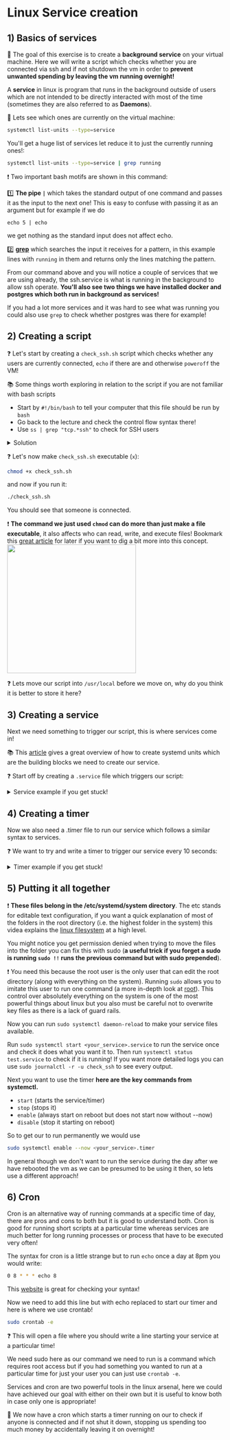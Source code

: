 # Linux Service creation

## 1) Basics of services

🎯 The goal of this exercise is to create a **background service** on your virtual machine. Here we will write a script which checks whether you are connected via ssh and if not shutdown the vm in order to **prevent unwanted spending by leaving the vm running overnight!**

A **service** in linux is program that runs in the background outside of users which are not intended to be directly interacted with most of the time (sometimes they are also referred to as **Daemons**).

🔎 Lets see which ones are currently on the virtual machine:

```bash
systemctl list-units --type=service
```

You'll get a huge list of services let reduce it to just the currently running ones!:

```bash
systemctl list-units --type=service | grep running
```

❗️ Two important bash motifs are shown in this command:

1️⃣ **The pipe `|`** which takes the standard output of one command and passes it as the input to the next one!
This is easy to confuse with passing it as an argument but for example if we do
```
echo 5 | echo
```
we get nothing as the standard input does not affect echo.

2️⃣ **[grep](https://www.gnu.org/software/grep/manual/grep.html)** which searches the input it receives for a pattern, in this example lines with `running` in them and returns only the lines matching the pattern.

From our command above and you will notice a couple of services that we are using already, the ssh.service is what is running in the background to allow ssh operate. **You'll also see two things we have installed docker and postgres which both run in background as services!**

If you had a lot more services and it was hard to see what was running you could also use `grep` to check whether postgres was there for example!

## 2) Creating a script

❓ Let's start by creating a `check_ssh.sh` script which checks whether any users are currently connected, `echo` if there are and otherwise `poweroff` the VM!

📚 Some things worth exploring in relation to the script if you are not familiar with bash scripts
- Start by `#!/bin/bash` to tell your computer that this file should be run by `bash`
- Go back to the lecture and check the control flow syntax there!
- Use `ss | grep "tcp.*ssh"` to check for SSH users

<details>
<summary markdown='span'>Solution</summary>

```bash
#!/bin/bash
connections=$(ss | grep "tcp.*ssh")
if [[ $connections ]]
then
    echo "Hey it looks like someone is connected"
else
    poweroff
fi
```
</details>

❓ Let's now make `check_ssh.sh` executable (`x`):

```bash
chmod +x check_ssh.sh
```
and now if you run it:
```bash
./check_ssh.sh
```

You should see that someone is connected.

❗️ **The command we just used `chmod` can do more than just make a file executable**, it also affects who can read, write, and execute files! Bookmark this [great article](https://www.computerhope.com/unix/uchmod.htm) for later if you want to dig a bit more into this concept.
<img src='https://cdn.thegeekdiary.com/wp-content/uploads/2017/11/Files-permissions-and-ownership-basics-in-Linux.png' width=300>

❓ Lets move our script into `/usr/local` before we move on, why do you think it is better to store it here?

## 3) Creating a service

Next we need something to trigger our script, this is where services come in!

📚 This [article](https://www.digitalocean.com/community/tutorials/understanding-systemd-units-and-unit-files) gives a great overview of how to create systemd units which are the building blocks we need to create our service.

❓ Start off by creating a `.service` file which triggers our script:

<details>
    <summary markdown='span'>Service example if you get stuck!</summary>

```bash
[Unit]
Description=test

[Service]
ExecStart=/bin/bash /usr/local/test.sh

[Install]
WantedBy=multi-user.target
```
</details>

## 4) Creating a timer

Now we also need a .timer file to run our service which follows a similar syntax to services.

❓ We want to try and write a timer to trigger our service every 10 seconds:

<details>
    <summary markdown='span'>Timer example if you get stuck!</summary>

```bash
[Unit]
Description=test

[Timer]
OnUnitActiveSec=10s
OnBootSec=10s

[Install]
WantedBy=timers.target
```
</details>

## 5) Putting it all together

❗️ **These files belong in the /etc/systemd/system directory**. The etc stands for editable text configuration, if you want a quick explanation of most of the folders in the root directory (i.e. the highest folder in the system) this videa explains the [linux filesystem](https://www.youtube.com/watch?v=42iQKuQodW4) at a high level.

You might notice you get permission denied when trying to move the files into the folder you can fix this with sudo (**a useful trick if you forget a sudo is running `sudo !!` runs the previous command but with sudo prepended**).

❗️ You need this because the root user is the only user that can edit the root directory (along with everything on the system). Running `sudo` allows you to imitate this user to run one command (a more in-depth look at [root](http://www.linfo.org/root.html)). This control over absolutely everything on the system is one of the most powerful things about linux but you also must be careful not to overwrite key files as there is a lack of guard rails.

Now you can run `sudo systemctl daemon-reload` to make your service files available.

Run `sudo systemctl start <your_service>.service` to run the service once and check it does what you want it to. Then run `systemctl status test.service` to check if it is running! If you want more detailed logs you can use `sudo journalctl -r -u check_ssh` to see every output.

Next you want to use the timer **here are the key commands from systemctl.**
- `start` (starts the service/timer)
- `stop` (stops it)
- `enable` (always start on reboot but does not start now without --now)
- `disable` (stop it starting on reboot)

So to get our to run permanently we would use
```bash
sudo systemctl enable --now <your_service>.timer
```

In general though we don't want to run the service during the day after we have rebooted the vm as we can be presumed to be using it then, so lets use a different approach!

## 6) Cron

Cron is an alternative way of running commands at a specific time of day, there are pros and cons to both but it is good to understand both. Cron is good for running short scripts at a particular time whereas services are much better for long running processes or process that have to be executed very often!

The syntax for cron is a little strange but to run `echo` once a day at 8pm you would write:

```bash
0 8 * * * echo 8
```

This [website](https://crontab.guru/#0_8_*_*_*) is great for checking your syntax!

Now we need to add this line but with echo replaced to start our timer and here is where we use crontab!

```bash
sudo crontab -e
```

❓ This will open a file where you should write a line starting your service at a particular time!

We need sudo here as our command we need to run is a command which requires root access but if you had something you wanted to run at a particular time for just your user you can just use `crontab -e`.

Services and cron are two powerful tools in the linux arsenal, here we could have achieved our goal with either on their own but it is useful to know both in case only one is appropriate!

🏁 We now have a cron which starts a timer running on our to check if anyone is connected and if not shut it down, stopping us spending too much money by accidentally leaving it on overnight!
